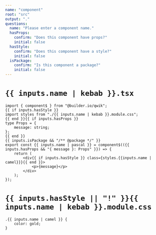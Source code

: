 ```yaml
---
name: "component"
root: "src"
output: "."
questions:
  name: "Please enter a component name."
  hasProps:
    confirm: "Does this component have props?"
    initial: false
  hasStyle:
    confirm: "Does this component have a style?"
    initial: false
  isPackage:
    confirm: "Is this component a package?"
    initial: false
---
```


# `{{ inputs.name | kebab }}.tsx`

```
import { component$ } from "@builder.io/qwik";
{{ if inputs.hasStyle }}
import styles from "./{{ inputs.name | kebab }}.module.css";
{{ end }}{{ if inputs.hasProps }}
type Props = {
	message: string;
};
{{ end }}
{{ inputs.isPackage && "/** @package */" }}
export const {{ inputs.name | pascal }} = component$(({{ inputs.hasProps && "{ message }: Props" }}) => {
	return (
		<div{{ if inputs.hasStyle }} class={styles.{{inputs.name | camel}}}{{ end }}>
			<p>{message}</p>
		</div>
	);
});

```

# `{{ inputs.hasStyle || "!" }}{{ inputs.name | kebab }}.module.css`

```
.{{ inputs.name | camel }} {
	color: gold;
}
```
